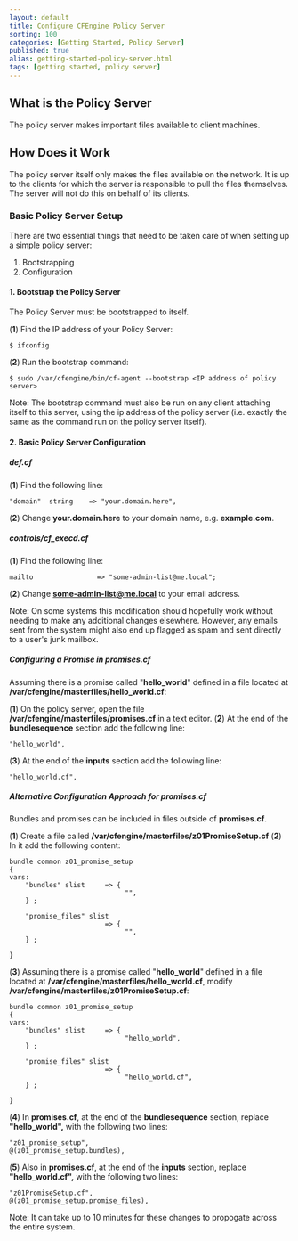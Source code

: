 ```yaml
---
layout: default
title: Configure CFEngine Policy Server
sorting: 100
categories: [Getting Started, Policy Server]
published: true
alias: getting-started-policy-server.html
tags: [getting started, policy server]
---
```


## What is the Policy Server 

The policy server makes important files available to client machines.

## How Does it Work ##

The policy server itself only makes the files available on the network. It is up to the clients for which the server is responsible to pull the files themselves. The server will not do this on behalf of its clients.

### Basic Policy Server Setup ###

There are two essential things that need to be taken care of when setting up a simple policy server:

1. Bootstrapping
2. Configuration

#### 1. Bootstrap the Policy Server ####

The Policy Server must be bootstrapped to itself. 

(**1**) Find the IP address of your Policy Server:

``` 
$ ifconfig
```

(**2**) Run the bootstrap command:

```
$ sudo /var/cfengine/bin/cf-agent --bootstrap <IP address of policy server>
```

Note: The bootstrap command must also be run on any client attaching itself to this server, using the ip address of the policy server (i.e. exactly the same as the command run on the policy server itself).

#### 2. Basic Policy Server Configuration ####

##### def.cf #####

(**1**) Find the following line:
```
"domain"  string    => "your.domain.here",
```
(**2**) Change **your.domain.here** to your domain name, e.g. **example.com**.

##### controls/cf_execd.cf #####

(**1**) Find the following line:
```
mailto                => "some-admin-list@me.local";
```
(**2**) Change **some-admin-list@me.local** to your email address.

Note: On some systems this modification should hopefully work without needing to make any additional changes elsewhere. However, any emails sent from the system might also end up flagged as spam and sent directly to a user's junk mailbox.


##### Configuring a Promise in promises.cf #####

Assuming there is a promise called "**hello_world**" defined in a file located at **/var/cfengine/masterfiles/hello_world.cf**:

(**1**) On the policy server, open the file **/var/cfengine/masterfiles/promises.cf** in a text editor.
(**2**) At the end of the **bundlesequence** section add the following line:

```
"hello_world",
```
(**3**) At the end of the **inputs** section add the following line:

```
"hello_world.cf",
```

##### Alternative Configuration Approach for promises.cf #####

Bundles and promises can be included in files outside of **promises.cf**.

(**1**) Create a file called **/var/cfengine/masterfiles/z01PromiseSetup.cf**
(**2**) In it add the following content:
```
bundle common z01_promise_setup
{
vars:
    "bundles" slist     => {
                             "",
    } ;

    "promise_files" slist
                        => {
                             "",
    } ;

}
```
(**3**) Assuming there is a promise called "**hello_world**" defined in a file located at **/var/cfengine/masterfiles/hello_world.cf**, modify **/var/cfengine/masterfiles/z01PromiseSetup.cf**:
```
bundle common z01_promise_setup
{
vars:
    "bundles" slist     => {
                             "hello_world",
    } ;

    "promise_files" slist
                        => {
                             "hello_world.cf",
    } ;

}
```
(**4**) In **promises.cf**, at the end of the **bundlesequence** section, replace **"hello_world",** with the following two lines:

```
"z01_promise_setup",
@(z01_promise_setup.bundles),
```
(**5**) Also in **promises.cf**, at the end of the **inputs** section, replace **"hello_world.cf",** with the following two lines:

```
"z01PromiseSetup.cf",
@(z01_promise_setup.promise_files),
```

Note: It can take up to 10 minutes for these changes to propogate across the entire system.
